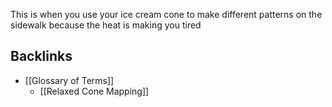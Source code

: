 This is when you use your ice cream cone to make different patterns on the sidewalk because the heat is making you tired
## Backlinks
* [[Glossary of Terms]]
	* [[Relaxed Cone Mapping]]

